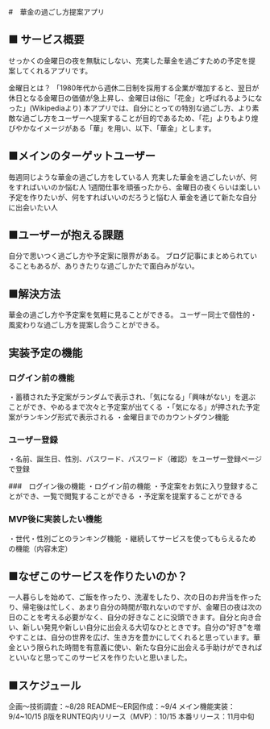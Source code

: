 #　華金の過ごし方提案アプリ

## ■ サービス概要
せっかくの金曜日の夜を無駄にしない、充実した華金を過ごすための予定を提案してくれるアプリです。

金曜日とは？
「1980年代から週休二日制を採用する企業が増加すると、翌日が休日となる金曜日の価値が急上昇し、金曜日は俗に「花金」と呼ばれるようになった」(Wikipediaより)
本アプリでは、自分にとっての特別な過ごし方、より素敵な過ごし方をユーザーへ提案することが目的であるため、「花」よりもより煌びやかなイメージがある「華」を用い、以下、「華金」とします。

## ■メインのターゲットユーザー
毎週同じような華金の過ごし方をしている人
充実した華金を過ごしたいが、何をすればいいのか悩む人
1週間仕事を頑張ったから、金曜日の夜くらいは楽しい予定を作りたいが、何をすればいいのだろうと悩む人
華金を通じて新たな自分に出会いたい人

## ■ユーザーが抱える課題
自分で思いつく過ごし方や予定案に限界がある。
ブログ記事にまとめられていることもあるが、ありきたりな過ごしかたで面白みがない。

## ■解決方法
華金の過ごし方や予定案を気軽に見ることができる。
ユーザー同士で個性的・風変わりな過ごし方を提案し合うことができる。

## 実装予定の機能
### ログイン前の機能
・蓄積された予定案がランダムで表示され、「気になる」「興味がない」を選ぶことができ、やめるまで次々と予定案が出てくる
・「気になる」が押された予定案がランキング形式で表示される
・金曜日までのカウントダウン機能

### ユーザー登録
・名前、誕生日、性別、パスワード、パスワード（確認）をユーザー登録ページで登録

###　ログイン後の機能
・ログイン前の機能
・予定案をお気に入り登録することができ、一覧で閲覧することができる
・予定案を提案することができる

### MVP後に実装したい機能
・世代・性別ごとのランキング機能
・継続してサービスを使ってもらえるための機能（内容未定）

## ■なぜこのサービスを作りたいのか？
一人暮らしを始めて、ご飯を作ったり、洗濯をしたり、次の日のお弁当を作ったり、帰宅後は忙しく、あまり自分の時間が取れないのですが、金曜日の夜は次の日のことを考える必要がなく、自分の好きなことに没頭できます。自分と向き合い、新しい発見や新しい自分に出会える大切なひとときです。自分の"好き"を増やすことは、自分の世界を広げ、生き方を豊かにしてくれると思っています。華金という限られた時間を有意義に使い、新たな自分に出会える手助けができればといいなと思ってこのサービスを作りたいと思いました。

## ■スケジュール
企画〜技術調査：~8/28
README〜ER図作成：~9/4
メイン機能実装：9/4~10/15
β版をRUNTEQ内リリース（MVP）：10/15
本番リリース：11月中旬
